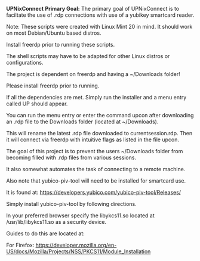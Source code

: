 **UPNixConnect**
**Primary Goal:**
The primary goal of UPNixConnect is to faciltate the use of .rdp connections with use of a yubikey smartcard reader.

Note: These scripts were created with Linux Mint 20 in mind. It should work on most Debian/Ubuntu based distros.

Install freerdp prior to running these scripts.

The shell scripts may have to be adapted for other Linux distros or configurations.

The project is dependent on freerdp and having a ~/Downloads folder!

Please install freerdp prior to running.

If all the dependencies are met. Simply run the installer and a menu entry called UP should appear.

You can run the menu entry or enter the command upcon after downloading an .rdp file to the Downloads folder
(located at ~/Downloads).

This will rename the latest .rdp file downloaded to currentsession.rdp. Then it will connect via freerdp with intuitive flags as listed in the file upcon.

The goal of this project is to prevent the users ~/Downloads folder from becoming filled with .rdp files from various sessions.

It also somewhat automates the task of connecting to a remote machine.


Also note that yubico-piv-tool will need to be installed for smartcard use.

It is found at: https://developers.yubico.com/yubico-piv-tool/Releases/

Simply install yubico-piv-tool by following directions.

In your preferred browser specify the libykcs11.so located at /usr/lib/libykcs11.so as a security device.

Guides to do this are located at:

For Firefox: https://developer.mozilla.org/en-US/docs/Mozilla/Projects/NSS/PKCS11/Module_Installation
